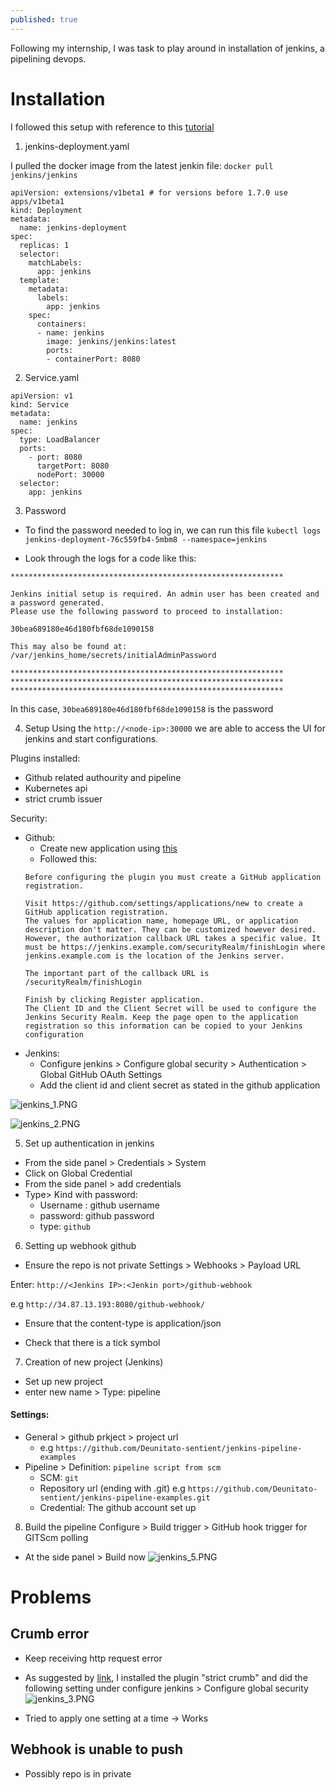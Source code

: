 ```yaml
---
published: true
---
```

Following my internship, I was task to play around in installation of jenkins, a pipelining devops.

# Installation

I followed this setup with reference to this [tutorial](https://devopscube.com/setup-jenkins-on-kubernetes-cluster/)


1. jenkins-deployment.yaml

I pulled the docker image from the latest jenkin file: `docker pull jenkins/jenkins`

```
apiVersion: extensions/v1beta1 # for versions before 1.7.0 use apps/v1beta1
kind: Deployment
metadata:
  name: jenkins-deployment
spec:
  replicas: 1
  selector:
    matchLabels:
      app: jenkins
  template:
    metadata:
      labels:
        app: jenkins
    spec:
      containers:
      - name: jenkins
        image: jenkins/jenkins:latest
        ports:
        - containerPort: 8080
```


2. Service.yaml
```
apiVersion: v1
kind: Service
metadata:
  name: jenkins
spec:
  type: LoadBalancer
  ports:
    - port: 8080
      targetPort: 8080
      nodePort: 30000
  selector:
    app: jenkins
```

3. Password

- To find the password needed to log in, we can run this file
`kubectl logs jenkins-deployment-76c559fb4-5mbm8 --namespace=jenkins`

- Look through the logs for a code like this:

```
*************************************************************

Jenkins initial setup is required. An admin user has been created and a password generated.
Please use the following password to proceed to installation:

30bea689180e46d180fbf68de1090158

This may also be found at: /var/jenkins_home/secrets/initialAdminPassword

*************************************************************
*************************************************************
*************************************************************
```

In this case, `30bea689180e46d180fbf68de1090158` is the password

4. Setup
Using the `http://<node-ip>:30000` we are able to access the UI for jenkins
and start configurations.

Plugins installed:
- Github related authourity and pipeline
- Kubernetes api
- strict crumb issuer

Security:
- Github: 
	- Create new application using [this](https://github.com/settings/applications/new)
    - Followed this:
    ```
    Before configuring the plugin you must create a GitHub application registration.

    Visit https://github.com/settings/applications/new to create a GitHub application registration.
    The values for application name, homepage URL, or application description don't matter. They can be customized however desired.
    However, the authorization callback URL takes a specific value. It must be https://jenkins.example.com/securityRealm/finishLogin where jenkins.example.com is the location of the Jenkins server.

    The important part of the callback URL is /securityRealm/finishLogin

    Finish by clicking Register application.
    The Client ID and the Client Secret will be used to configure the Jenkins Security Realm. Keep the page open to the application registration so this information can be copied to your Jenkins configuration
    ```
- Jenkins:
	- Configure jenkins > Configure global security > Authentication > Global GitHub OAuth Settings
    - Add the client id and client secret as stated in the github application
    
![jenkins_1.PNG]({{site.baseurl}}/img/jenkins_1.PNG)

![jenkins_2.PNG]({{site.baseurl}}/img/jenkins_2.PNG)

5. Set up authentication in jenkins
- From the side panel > Credentials > System 
- Click on Global Credential
- From the side panel > add credentials
- Type> Kind with password:
	- Username : github username
    - password: github password
    - type: `github`


6. Setting up webhook github

- Ensure the repo is not private
Settings > Webhooks > Payload URL

Enter:
`http://<Jenkins IP>:<Jenkin port>/github-webhook`

e.g `http://34.87.13.193:8080/github-webhook/`

- Ensure that the content-type is application/json

- Check that there is a tick symbol

7. Creation of new project (Jenkins)
- Set up new project
- enter new name > Type: pipeline

#### Settings:
- General > github prkject > project url
	- e.g `https://github.com/Deunitato-sentient/jenkins-pipeline-examples`
- Pipeline > Definition: `pipeline script from scm`
	- SCM: `git`
    - Repository url (ending with .git) e.g `https://github.com/Deunitato-sentient/jenkins-pipeline-examples.git`
    - Credential: The github account set up

8. Build the pipeline
Configure > Build trigger > GitHub hook trigger for GITScm polling
- At the side panel > Build now
![jenkins_5.PNG]({{site.baseurl}}/img/jenkins_5.PNG)


# Problems

## Crumb error
- Keep receiving http request error
- As suggested by [link](https://www.jenkins.io/doc/upgrade-guide/2.176/#SECURITY-626), I installed the plugin "strict crumb" and did the following setting under configure jenkins > Configure global security
![jenkins_3.PNG]({{site.baseurl}}/img/jenkins_3.PNG)

- Tried to apply one setting at a time -> Works

## Webhook is unable to push
- Possibly repo is in private
